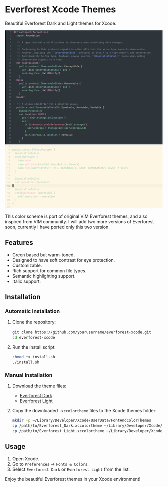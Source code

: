 # Everforest Xcode Themes

Beautiful Everforest Dark and Light themes for Xcode.

<p align="center">
  <img src="https://github.com/tornikegomareli/Everforest-Xcode-theme/blob/main/preview1.png" alt="Everforest Dark" width="600"/>
  <img src="https://github.com/tornikegomareli/Everforest-Xcode-theme/blob/main/preview2.png" alt="Everforest Light" width="600"/>
</p>

This color scheme is port of original VIM Everforest themes, and also inspired from VIM community.
I will add two more versions of Everforest soon, currently I have ported only this two version.

## Features

- Green based but warm-toned.
- Designed to have soft contrast for eye protection.
- Customizable.
- Rich support for common file types.
- Semantic highlighting support.
- Italic support.

## Installation

### Automatic Installation

1. Clone the repository:
    ```bash
    git clone https://github.com/yourusername/everforest-xcode.git
    cd everforest-xcode
    ```

2. Run the install script:
    ```bash
    chmod +x install.sh
    ./install.sh
    ```

### Manual Installation

1. Download the theme files:
    - [Everforest Dark](path/to/Everforest_Dark.xccolortheme)
    - [Everforest Light](path/to/Everforest_Light.xccolortheme)

2. Copy the downloaded `.xccolortheme` files to the Xcode themes folder:
    ```bash
    mkdir -p ~/Library/Developer/Xcode/UserData/FontAndColorThemes
    cp /path/to/Everforest_Dark.xccolortheme ~/Library/Developer/Xcode/UserData/FontAndColorThemes/
    cp /path/to/Everforest_Light.xccolortheme ~/Library/Developer/Xcode/UserData/FontAndColorThemes/
    ```

## Usage

1. Open Xcode.
2. Go to `Preferences` -> `Fonts & Colors`.
3. Select `Everforest Dark` or `Everforest Light` from the list.

Enjoy the beautiful Everforest themes in your Xcode environment!
